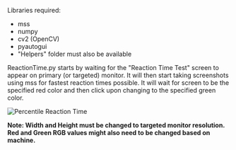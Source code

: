 Libraries required:
 - mss
 - numpy
 - cv2 (OpenCV)
 - pyautogui
 - "Helpers" folder must also be available

ReactionTime.py starts by waiting for the "Reaction Time Test" screen to appear on primary (or targeted)
monitor. It will then start taking screenshots using mss for fastest reaction times possible. It will
wait for screen to be the specified red color and then click upon changing to the specified green color.

![Percentile Reaction Time](https://github.com/Peter-DeVries/Beating-Human-Benchmark/assets/71617666/29d9190f-0d1b-43c4-9767-25da2856f86d)

**Note: Width and Height must be changed to targeted monitor resolution. Red and Green RGB values
might also need to be changed based on machine.**

